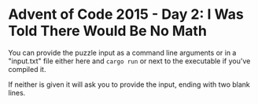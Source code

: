 # Advent of Code 2015 - Day 2: I Was Told There Would Be No Math

You can provide the puzzle input as a command line arguments or
in a "input.txt" file either here and `cargo run`
or next to the executable if you've compiled it.

If neither is given it will ask you to provide the input,
ending with two blank lines.
